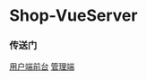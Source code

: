 # Shop-VueServer
### 传送门
[用户端前台](https://github.com/liuzhenghang/Shop-Vue)
[管理端](https://github.com/liuzhenghang/Shop-VueAdmin)